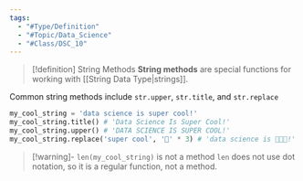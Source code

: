 ```yaml
---
tags:
  - "#Type/Definition"
  - "#Topic/Data_Science"
  - "#Class/DSC_10"
---
```


> [!definition] String Methods
> **String methods** are special functions for working with [[String Data Type|strings]].

Common string methods include `str.upper`, `str.title`, and `str.replace`

```python
my_cool_string = 'data science is super cool!'
my_cool_string.title() # 'Data Science Is Super Cool!'
my_cool_string.upper() # 'DATA SCIENCE IS SUPER COOL!'
my_cool_string.replace('super cool', '💯' * 3) # 'data science is 💯💯💯!'
```

> [!warning]- `len(my_cool_string)` is not a method
> `len` does not use dot notation, so it is a regular function, not a method.
